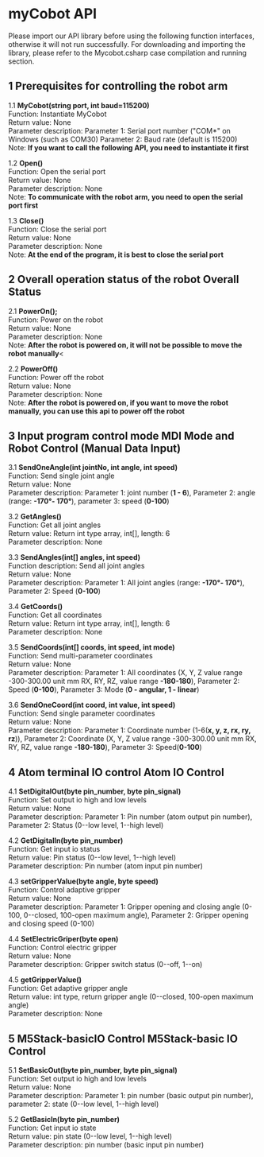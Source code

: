 # myCobot API
Please import our API library before using the following function interfaces, otherwise it will not run successfully. For downloading and importing the library, please refer to the Mycobot.csharp case compilation and running section. <br>
## 1 Prerequisites for controlling the robot arm<br>

1.1 **MyCobot(string port, int baud=115200)**<br>
Function: Instantiate MyCobot<br>
Return value: None<br>
Parameter description: Parameter 1: Serial port number ("COM*" on Windows (such as COM30) Parameter 2: Baud rate (default is 115200)<br>
Note: **If you want to call the following API, you need to instantiate it first**<br>

1.2 **Open()** <br>
Function: Open the serial port <br>
Return value: None<br>
Parameter description: None<br>
Note: **To communicate with the robot arm, you need to open the serial port first**<br>

1.3 **Close()** <br>
Function: Close the serial port <br>
Return value: None<br>
Parameter description: None<br>
Note: **At the end of the program, it is best to close the serial port**<br>

## 2 Overall operation status of the robot Overall Status
2.1 **PowerOn();** <br>
Function: Power on the robot <br>
Return value: None<br>
Parameter description: None<br>
Note: **After the robot is powered on, it will not be possible to move the robot manually**<

2.2 **PowerOff()** <br>
Function: Power off the robot <br>
Return value: None<br>
Parameter description: None<br>
Note: **After the robot is powered on, if you want to move the robot manually, you can use this api to power off the robot**<br>

## 3 Input program control mode MDI Mode and Robot Control (Manual Data Input)
3.1 **SendOneAngle(int jointNo, int angle, int speed)**<br>
Function: Send single joint angle<br>
Return value: None<br>
Parameter description: Parameter 1: joint number (**1 - 6**), Parameter 2: angle (range: **-170°- 170°**), parameter 3: speed (**0-100**)<br>

3.2 **GetAngles()**<br>
Function: Get all joint angles<br>
Return value: Return int type array, int[], length: 6<br>
Parameter description: None<br>

3.3 **SendAngles(int[] angles, int speed)**<br>
Function description: Send all joint angles<br>
Return value: None<br>
Parameter description: Parameter 1: All joint angles (range: **-170°- 170°**), Parameter 2: Speed ​​(**0-100**)<br>

3.4 **GetCoords()**<br>
Function: Get all coordinates<br>
Return value: Return int type array, int[], length: 6<br>
Parameter description: None<br>

3.5 **SendCoords(int[] coords, int speed, int mode)**<br>
Function: Send multi-parameter coordinates<br>
Return value: None<br>
Parameter description: Parameter 1: All coordinates (X, Y, Z value range -300-300.00 unit mm RX, RY, RZ, value range **-180-180**), Parameter 2: Speed ​​(**0-100**), Parameter 3: Mode (**0 - angular, 1 - linear**)<br>

3.6 **SendOneCoord(int coord, int value, int speed)**<br>
Function: Send single parameter coordinates<br>
Return value: None<br>
Parameter description: Parameter 1: Coordinate number (1-6(**x, y, z, rx, ry, rz**)), Parameter 2: Coordinate (X, Y, Z value range -300-300.00 unit mm RX, RY, RZ, value range **-180-180**), Parameter 3: Speed ​​(**0-100**)<br>

## 4 Atom terminal IO control Atom IO Control
4.1 **SetDigitalOut(byte pin_number, byte pin_signal)**<br>
Function: Set output io high and low levels<br>
Return value: None<br>
Parameter description: Parameter 1: Pin number (atom output pin number), Parameter 2: Status (0--low level, 1--high level)<br>

4.2 **GetDigitalIn(byte pin_number)**<br>
Function: Get input io status<br>
Return value: Pin status (0--low level, 1--high level)<br>
Parameter description: Pin number (atom input pin number)<br>

4.3 **setGripperValue(byte angle, byte speed)**<br>
Function: Control adaptive gripper<br>
Return value: None<br>
Parameter description: Parameter 1: Gripper opening and closing angle (0-100, 0--closed, 100-open maximum angle), Parameter 2: Gripper opening and closing speed (0-100)<br>

4.4 **SetElectricGriper(byte open)**<br>
Function: Control electric gripper<br>
Return value: None<br>
Parameter description: Gripper switch status (0--off, 1--on)<br>

4.5 **getGripperValue()**<br>
Function: Get adaptive gripper angle<br>
Return value: int type, return gripper angle (0--closed, 100-open maximum angle)<br>
Parameter description: None<br>

## 5 M5Stack-basicIO Control M5Stack-basic IO Control
5.1 **SetBasicOut(byte pin_number, byte pin_signal)**<br>
Function: Set output io high and low levels<br>
Return value: None<br>
Parameter description: Parameter 1: pin number (basic output pin number), parameter 2: state (0--low level, 1--high level)<br>

5.2 **GetBasicIn(byte pin_number)**<br>
Function: Get input io state<br>
Return value: pin state (0--low level, 1--high level)<br>
Parameter description: pin number (basic input pin number)<br>
